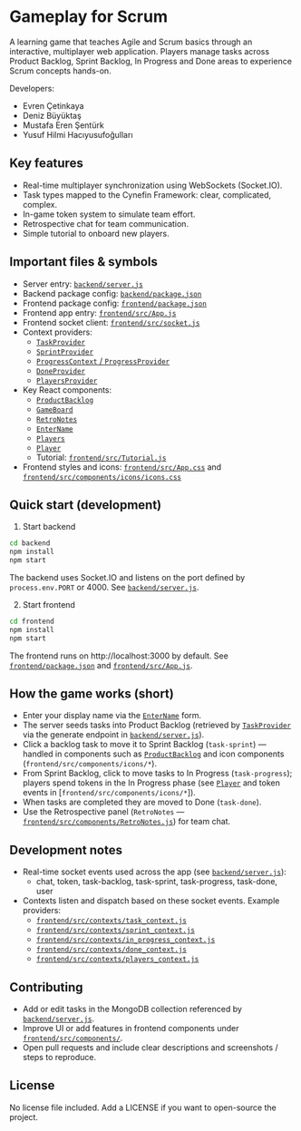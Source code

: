 # Gameplay for Scrum

A learning game that teaches Agile and Scrum basics through an interactive, multiplayer web application. Players manage tasks across Product Backlog, Sprint Backlog, In Progress and Done areas to experience Scrum concepts hands-on.

Developers:
- Evren Çetinkaya
- Deniz Büyüktaş
- Mustafa Eren Şentürk
- Yusuf Hilmi Hacıyusufoğulları

## Key features
- Real-time multiplayer synchronization using WebSockets (Socket.IO).
- Task types mapped to the Cynefin Framework: clear, complicated, complex.
- In-game token system to simulate team effort.
- Retrospective chat for team communication.
- Simple tutorial to onboard new players.

## Important files & symbols
- Server entry: [`backend/server.js`](backend/server.js)  
- Backend package config: [`backend/package.json`](backend/package.json)  
- Frontend package config: [`frontend/package.json`](frontend/package.json)  
- Frontend app entry: [`frontend/src/App.js`](frontend/src/App.js)  
- Frontend socket client: [`frontend/src/socket.js`](frontend/src/socket.js)  
- Context providers:
  - [`TaskProvider`](frontend/src/contexts/task_context.js)
  - [`SprintProvider`](frontend/src/contexts/sprint_context.js)
  - [`ProgressContext` / `ProgressProvider`](frontend/src/contexts/in_progress_context.js)
  - [`DoneProvider`](frontend/src/contexts/done_context.js)
  - [`PlayersProvider`](frontend/src/contexts/players_context.js)
- Key React components:
  - [`ProductBacklog`](frontend/src/components/ProductBacklog.js)
  - [`GameBoard`](frontend/src/components/GameBoard.js)
  - [`RetroNotes`](frontend/src/components/RetroNotes.js)
  - [`EnterName`](frontend/src/components/EnterName.js)
  - [`Players`](frontend/src/components/Players.js)
  - [`Player`](frontend/src/components/Player.js)
  - Tutorial: [`frontend/src/Tutorial.js`](frontend/src/Tutorial.js)
- Frontend styles and icons: [`frontend/src/App.css`](frontend/src/App.css) and [`frontend/src/components/icons/icons.css`](frontend/src/components/icons/icons.css)

## Quick start (development)

1. Start backend
```sh
cd backend
npm install
npm start
```
The backend uses Socket.IO and listens on the port defined by `process.env.PORT` or 4000. See [`backend/server.js`](backend/server.js).

2. Start frontend
```sh
cd frontend
npm install
npm start
```
The frontend runs on http://localhost:3000 by default. See [`frontend/package.json`](frontend/package.json) and [`frontend/src/App.js`](frontend/src/App.js).

## How the game works (short)
- Enter your display name via the [`EnterName`](frontend/src/components/EnterName.js) form.
- The server seeds tasks into Product Backlog (retrieved by [`TaskProvider`](frontend/src/contexts/task_context.js) via the generate endpoint in [`backend/server.js`](backend/server.js)).
- Click a backlog task to move it to Sprint Backlog (`task-sprint`) — handled in components such as [`ProductBacklog`](frontend/src/components/ProductBacklog.js) and icon components (`frontend/src/components/icons/*`).
- From Sprint Backlog, click to move tasks to In Progress (`task-progress`); players spend tokens in the In Progress phase (see [`Player`](frontend/src/components/Player.js) and token events in [`frontend/src/components/icons/*`]).
- When tasks are completed they are moved to Done (`task-done`).
- Use the Retrospective panel (`RetroNotes` — [`frontend/src/components/RetroNotes.js`](frontend/src/components/RetroNotes.js)) for team chat.

## Development notes
- Real-time socket events used across the app (see [`backend/server.js`](backend/server.js)):
  - chat, token, task-backlog, task-sprint, task-progress, task-done, user
- Contexts listen and dispatch based on these socket events. Example providers:
  - [`frontend/src/contexts/task_context.js`](frontend/src/contexts/task_context.js)
  - [`frontend/src/contexts/sprint_context.js`](frontend/src/contexts/sprint_context.js)
  - [`frontend/src/contexts/in_progress_context.js`](frontend/src/contexts/in_progress_context.js)
  - [`frontend/src/contexts/done_context.js`](frontend/src/contexts/done_context.js)
  - [`frontend/src/contexts/players_context.js`](frontend/src/contexts/players_context.js)

## Contributing
- Add or edit tasks in the MongoDB collection referenced by [`backend/server.js`](backend/server.js).
- Improve UI or add features in frontend components under [`frontend/src/components/`](frontend/src/components/).
- Open pull requests and include clear descriptions and screenshots / steps to reproduce.

## License
No license file included. Add a LICENSE if you want to open-source the project.